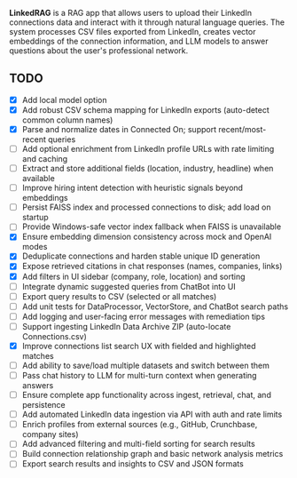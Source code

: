 **LinkedRAG** is a RAG app that allows users to upload their LinkedIn connections data and interact with it through natural language queries. The system processes CSV files exported from LinkedIn, creates vector embeddings of the connection information, and LLM models to answer questions about the user's professional network.

## TODO

- [x] Add local model option
- [x] Add robust CSV schema mapping for LinkedIn exports (auto-detect common column names)
- [x] Parse and normalize dates in Connected On; support recent/most-recent queries
- [ ] Add optional enrichment from LinkedIn profile URLs with rate limiting and caching
- [ ] Extract and store additional fields (location, industry, headline) when available
- [ ] Improve hiring intent detection with heuristic signals beyond embeddings
- [ ] Persist FAISS index and processed connections to disk; add load on startup
- [ ] Provide Windows-safe vector index fallback when FAISS is unavailable
- [x] Ensure embedding dimension consistency across mock and OpenAI modes
- [x] Deduplicate connections and harden stable unique ID generation
- [x] Expose retrieved citations in chat responses (names, companies, links)
- [x] Add filters in UI sidebar (company, role, location) and sorting
- [ ] Integrate dynamic suggested queries from ChatBot into UI
- [ ] Export query results to CSV (selected or all matches)
- [ ] Add unit tests for DataProcessor, VectorStore, and ChatBot search paths
- [ ] Add logging and user-facing error messages with remediation tips
- [ ] Support ingesting LinkedIn Data Archive ZIP (auto-locate Connections.csv)
- [x] Improve connections list search UX with fielded and highlighted matches
- [ ] Add ability to save/load multiple datasets and switch between them
- [ ] Pass chat history to LLM for multi-turn context when generating answers
- [ ] Ensure complete app functionality across ingest, retrieval, chat, and persistence
- [ ] Add automated LinkedIn data ingestion via API with auth and rate limits
- [ ] Enrich profiles from external sources (e.g., GitHub, Crunchbase, company sites)
- [ ] Add advanced filtering and multi-field sorting for search results
- [ ] Build connection relationship graph and basic network analysis metrics
- [ ] Export search results and insights to CSV and JSON formats